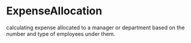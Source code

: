 ExpenseAllocation
=================

calculating expense allocated to a manager or department based on the number and type of employees under them.
